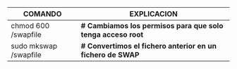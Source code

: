 | COMANDO  | EXPLICACION  |
|----------|--------------|
| chmod 600 /swapfile  | **# Cambiamos los permisos para que solo tenga acceso root**  |
| sudo mkswap /swapfile  | **# Convertimos el fichero anterior en un fichero de SWAP**  | 
